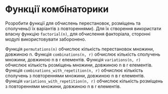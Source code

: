# Функції комбінаторики
Розробити функції для обчислень перестановок, розміщень та сполучень(і їх варіантів з повтореннями).
Для їх створення використати власну функцію `factorial(n)`, для обчислення факторіала, сторонні модулі використовувати заборонено.

Функція `permutations(n)` обчислює кількість перестановок множини, довжиною n.
Функція `combinations(n, r)` обчислює кількість сполучень множини, довжиною n в r елементів.
Функція `variations(n, r)` обчислює кількість розміщень множини, довжиною n в r елементів.
Функція `combinations_with_repetition(n, r)` обчислює кількість сполучень з повтореннями множини, довжиною n в r елементів.
Функція `variations_with_repetition(n, r)` обчислює кількість розміщень з повтореннями множини, довжиною n в r елементів.

